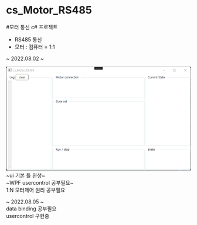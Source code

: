 # cs_Motor_RS485
#모터 통신 c# 프로젝트

- RS485 통신  
- 모터 : 컴퓨터 = 1:1  


 ~ 2022.08.02 ~  

![ui](./cs_Motor_ui_design_2022_08_02.png)  
~ui 기본 틀 완성~  
~WPF usercontrol 공부필요~  
1:N 모터제어 원리 공부필요  


 ~ 2022.08.05 ~   
 data binding 공부필요  
 usercontrol 구현중  
